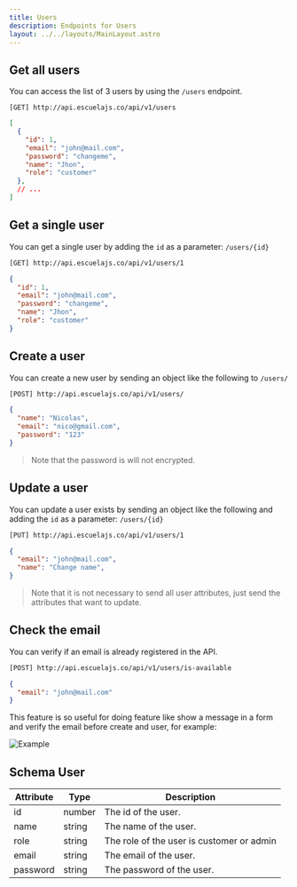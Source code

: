 ```yaml
---
title: Users
description: Endpoints for Users
layout: ../../layouts/MainLayout.astro
---
```


## Get all users

You can access the list of 3 users by using the `/users` endpoint.

```
[GET] http://api.escuelajs.co/api/v1/users
```

```json
[
  {
    "id": 1,
    "email": "john@mail.com",
    "password": "changeme",
    "name": "Jhon",
    "role": "customer"
  },
  // ...
]
```

## Get a single user

You can get a single user by adding the `id` as a parameter: `/users/{id}`

```bash
[GET] http://api.escuelajs.co/api/v1/users/1
```

```json
{
  "id": 1,
  "email": "john@mail.com",
  "password": "changeme",
  "name": "Jhon",
  "role": "customer"
}
```

## Create a user

You can create a new user by sending an object like the following to `/users/`

```bash
[POST] http://api.escuelajs.co/api/v1/users/
```
```json
{
  "name": "Nicolas",
  "email": "nico@gmail.com",
  "password": "123"
}
```

> Note that the password is will not encrypted.

## Update a user

You can update a user exists by sending an object like the following and adding the `id` as a parameter: `/users/{id}`

```bash
[PUT] http://api.escuelajs.co/api/v1/users/1
```
```json
{
  "email": "john@mail.com",
  "name": "Change name",
}
```

> Note that it is not necessary to send all user attributes, just send the attributes that want to update.

## Check the email

You can verify if an email is already registered in the API.

```bash
[POST] http://api.escuelajs.co/api/v1/users/is-available
```
```json
{
  "email": "john@mail.com"
}
```

This feature is so useful for doing feature like show a message in a form and verify the email before create and user, for example:

![Example](https://i.imgur.com/Igy8mhu.png)

## Schema User

| Attribute  | Type | Description |
| --- | --- | --- |
| id | number | The id of the user. |
| name | string | The name of the user. |
| role | string | The role of the user is customer or admin |
| email | string | The email of the user. |
| password | string | The password of the user. |
